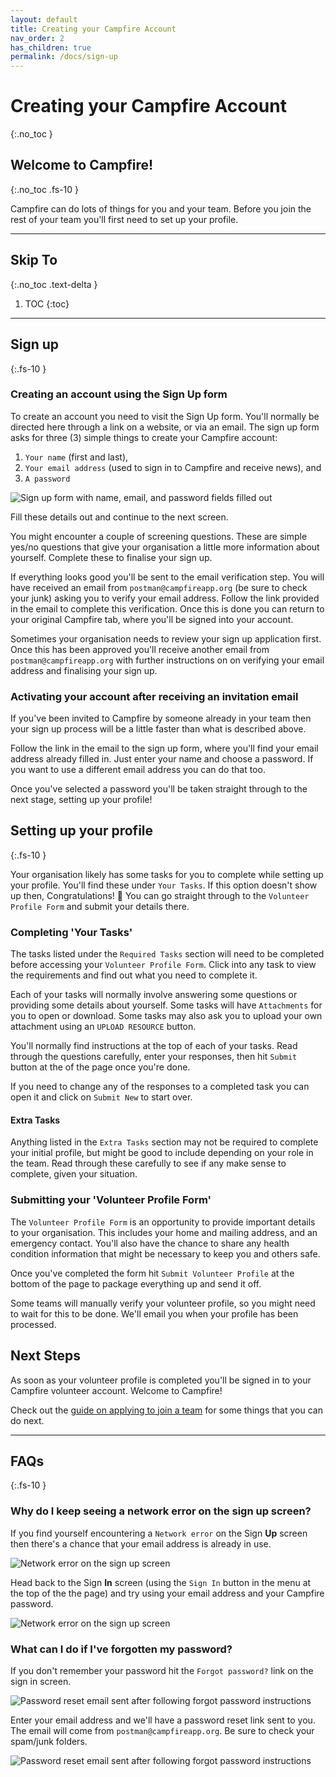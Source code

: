 ```yaml
---
layout: default
title: Creating your Campfire Account
nav_order: 2
has_children: true
permalink: /docs/sign-up
---
```


# Creating your Campfire Account
{:.no_toc }

## Welcome to Campfire!
{:.no_toc .fs-10 }

Campfire can do lots of things for you and your team. Before you join the rest of your team you'll first need to set up your profile.

---

## Skip To
{:.no_toc .text-delta }

1. TOC
{:toc}

---

## Sign up
{:.fs-10 }

### Creating an account using the Sign Up form

To create an account you need to visit the Sign Up form. You'll normally be directed here through a link on a website, or via an email. The sign up form asks for three (3) simple things to create your Campfire account:

1. `Your name` (first and last),
2. `Your email address` (used to sign in to Campfire and receive news), and
3. `A password`

![Sign up form with name, email, and password fields filled out](./assets/sign-up/sign-up-form-fields.png)

Fill these details out and continue to the next screen.

You might encounter a couple of screening questions. These are simple yes/no questions that give your organisation a little more information about yourself. Complete these to finalise your sign up.

If everything looks good you'll be sent to the email verification step. You will have received an email from `postman@campfireapp.org` (be sure to check your junk) asking you to verify your email address. Follow the link provided in the email to complete this verification. Once this is done you can return to your original Campfire tab, where you'll be signed into your account.

Sometimes your organisation needs to review your sign up application first. Once this has been approved you'll receive another email from `postman@campfireapp.org` with further instructions on on verifying your email address and finalising your sign up.

### Activating your account after receiving an invitation email

If you've been invited to Campfire by someone already in your team then your sign up process will be a little faster than what is described above.

Follow the link in the email to the sign up form, where you'll find your email address already filled in. Just enter your name and choose a password. If you want to use a different email address you can do that too.

Once you've selected a password you'll be taken straight through to the next stage, setting up your profile!

## Setting up your profile
{:.fs-10 }

Your organisation likely has some tasks for you to complete while setting up your profile. You'll find these under `Your Tasks`. If this option doesn't show up then, Congratulations! 🎉 You can go straight through to the `Volunteer Profile Form` and submit your details there.

### Completing 'Your Tasks'

The tasks listed under the `Required Tasks` section will need to be completed before accessing your `Volunteer Profile Form`. Click into any task to view the requirements and find out what you need to complete it.

Each of your tasks will normally involve answering some questions or providing some details about yourself. Some tasks will have `Attachments` for you to open or download. Some tasks may also ask you to upload your own attachment using an `UPLOAD RESOURCE` button.

You'll normally find instructions at the top of each of your tasks. Read through the questions carefully, enter your responses, then hit `Submit` button at the of the page once you're done.

If you need to change any of the responses to a completed task you can open it and click on `Submit New` to start over.

#### Extra Tasks

Anything listed in the `Extra Tasks` section may not be required to complete your initial profile, but might be good to include depending on your role in the team. Read through these carefully to see if any make sense to complete, given your situation.

### Submitting your 'Volunteer Profile Form'

The `Volunteer Profile Form` is an opportunity to provide important details to your organisation. This includes your home and mailing address, and an emergency contact. You'll also have the chance to share any health condition information that might be necessary to keep you and others safe.

Once you've completed the form hit `Submit Volunteer Profile` at the bottom of the page to package everything up and send it off.

Some teams will manually verify your volunteer profile, so you might need to wait for this to be done. We'll email you when your profile has been processed.

## Next Steps

As soon as your volunteer profile is completed you'll be signed in to your Campfire volunteer account. Welcome to Campfire!

Check out the [guide on applying to join a team](../volunteers/applying-to-join-a-team.md) for some things that you can do next.

---

## FAQs
{:.fs-10 }

### Why do I keep seeing a network error on the sign up screen?

If you find yourself encountering a `Network error` on the Sign **Up** screen then there's a chance that your email address is already in use.

![Network error on the sign up screen](./assets/sign-up/network-error.png)

Head back to the Sign **In** screen (using the `Sign In` button in the menu at the top of the the page) and try using your email address and your Campfire password.

![Network error on the sign up screen](./assets/sign-up/sign-up-menu-buttons.png)

### What can I do if I've forgotten my password?

If you don't remember your password hit the `Forgot password?` link on the sign in screen.

![Password reset email sent after following forgot password instructions](./assets/sign-up/forgot-password-circled.png)

Enter your email address and we'll have a password reset link sent to you. The email will come from `postman@campfireapp.org`. Be sure to check your spam/junk folders.

![Password reset email sent after following forgot password instructions](./assets/sign-up/reset-password-done.png)
